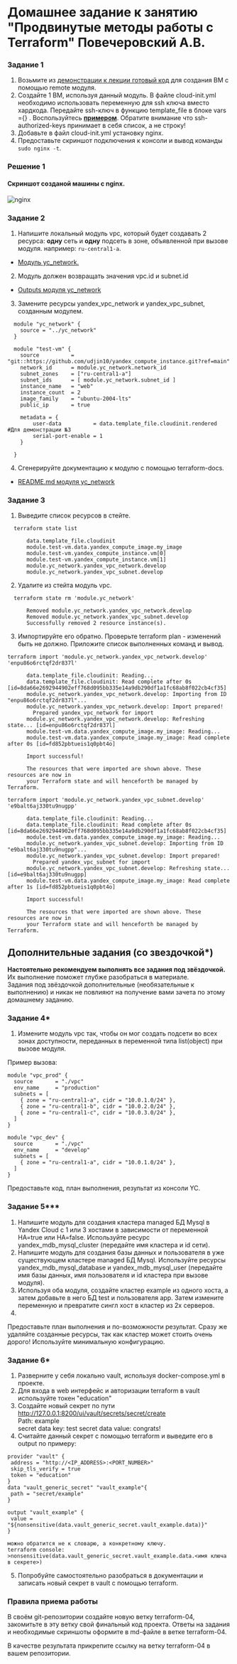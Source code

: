 # Домашнее задание к занятию "Продвинутые методы работы с Terraform" Повечеровский А.В.


### Задание 1

1. Возьмите из [демонстрации к лекции готовый код](https://github.com/netology-code/ter-homeworks/tree/main/04/demonstration1) для создания ВМ с помощью remote модуля.
2. Создайте 1 ВМ, используя данный модуль. В файле cloud-init.yml необходимо использовать переменную для ssh ключа вместо хардкода. Передайте ssh-ключ в функцию template_file в блоке vars ={} .
Воспользуйтесь [**примером**](https://grantorchard.com/dynamic-cloudinit-content-with-terraform-file-templates/). Обратите внимание что ssh-authorized-keys принимает в себя список, а не строку!
3. Добавьте в файл cloud-init.yml установку nginx.
4. Предоставьте скриншот подключения к консоли и вывод команды ```sudo nginx -t```.

### Решение 1

#### Скриншот созданой машины с nginx.

![nginx](./res/nginx.png)

### Задание 2

1. Напишите локальный модуль vpc, который будет создавать 2 ресурса: **одну** сеть и **одну** подсеть в зоне, объявленной при вызове модуля. например: ```ru-central1-a```.

  - [Модуль yc_network.](./yc_network/)

2. Модуль должен возвращать значения vpc.id и subnet.id

  - [Outputs модуля yc_network](./yc_network/outputs.tf)

3. Замените ресурсы yandex_vpc_network и yandex_vpc_subnet, созданным модулем.

  ```
    module "yc_network" {
      source = "../yc_network"
    }

    module "test-vm" {
      source          = "git::https://github.com/udjin10/yandex_compute_instance.git?ref=main"
      network_id      = module.yc_network.network_id
      subnet_zones    = ["ru-central1-a"]
      subnet_ids      = [ module.yc_network.subnet_id ]
      instance_name   = "web"
      instance_count  = 2
      image_family    = "ubuntu-2004-lts"
      public_ip       = true

      metadata = {
          user-data          = data.template_file.cloudinit.rendered #Для демонстрации №3
          serial-port-enable = 1
      }

    }
  ```

4. Сгенерируйте документацию к модулю с помощью terraform-docs.

  - [README.md модуля yc_network](./yc_network/README.md)    
 


### Задание 3
1. Выведите список ресурсов в стейте.
  ```
    terraform state list
    
        data.template_file.cloudinit
        module.test-vm.data.yandex_compute_image.my_image
        module.test-vm.yandex_compute_instance.vm[0]
        module.test-vm.yandex_compute_instance.vm[1]
        module.yc_network.yandex_vpc_network.develop
        module.yc_network.yandex_vpc_subnet.develop
  ```
2. Удалите из стейта модуль vpc.

  ```
    terraform state rm 'module.yc_network'

        Removed module.yc_network.yandex_vpc_network.develop
        Removed module.yc_network.yandex_vpc_subnet.develop
        Successfully removed 2 resource instance(s).
  ```

3. Импортируйте его обратно. Проверьте terraform plan - изменений быть не должно.
Приложите список выполненных команд и вывод.
  ```
  terraform import 'module.yc_network.yandex_vpc_network.develop' 'enpu86o6rctqf2dr837l'

        data.template_file.cloudinit: Reading...
        data.template_file.cloudinit: Read complete after 0s [id=8da66e2692944902eff768d095bb335e14a9db290df1a1fc68ab8f022cb4cf35]
        module.yc_network.yandex_vpc_network.develop: Importing from ID "enpu86o6rctqf2dr837l"...
        module.yc_network.yandex_vpc_network.develop: Import prepared!
          Prepared yandex_vpc_network for import
        module.yc_network.yandex_vpc_network.develop: Refreshing state... [id=enpu86o6rctqf2dr837l]
        module.test-vm.data.yandex_compute_image.my_image: Reading...
        module.test-vm.data.yandex_compute_image.my_image: Read complete after 0s [id=fd852pbtueis1q0pbt4o]

        Import successful!

        The resources that were imported are shown above. These resources are now in
        your Terraform state and will henceforth be managed by Terraform.

  ```

  ```
  terraform import 'module.yc_network.yandex_vpc_subnet.develop' 'e9balt6aj330tu9nugpp'

        data.template_file.cloudinit: Reading...
        data.template_file.cloudinit: Read complete after 0s [id=8da66e2692944902eff768d095bb335e14a9db290df1a1fc68ab8f022cb4cf35]
        module.test-vm.data.yandex_compute_image.my_image: Reading...
        module.yc_network.yandex_vpc_subnet.develop: Importing from ID "e9balt6aj330tu9nugpp"...
        module.yc_network.yandex_vpc_subnet.develop: Import prepared!
          Prepared yandex_vpc_subnet for import
        module.yc_network.yandex_vpc_subnet.develop: Refreshing state... [id=e9balt6aj330tu9nugpp]
        module.test-vm.data.yandex_compute_image.my_image: Read complete after 1s [id=fd852pbtueis1q0pbt4o]

        Import successful!

        The resources that were imported are shown above. These resources are now in
        your Terraform state and will henceforth be managed by Terraform.
  ```

## Дополнительные задания (со звездочкой*)

**Настоятельно рекомендуем выполнять все задания под звёздочкой.**   Их выполнение поможет глубже разобраться в материале.   
Задания под звёздочкой дополнительные (необязательные к выполнению) и никак не повлияют на получение вами зачета по этому домашнему заданию. 


### Задание 4*

1. Измените модуль vpc так, чтобы он мог создать подсети во всех зонах доступности, переданных в переменной типа list(object) при вызове модуля.  
  
Пример вызова:
```
module "vpc_prod" {
  source       = "./vpc"
  env_name     = "production"
  subnets = [
    { zone = "ru-central1-a", cidr = "10.0.1.0/24" },
    { zone = "ru-central1-b", cidr = "10.0.2.0/24" },
    { zone = "ru-central1-c", cidr = "10.0.3.0/24" },
  ]
}

module "vpc_dev" {
  source       = "./vpc"
  env_name     = "develop"
  subnets = [
    { zone = "ru-central1-a", cidr = "10.0.1.0/24" },
  ]
}
```

Предоставьте код, план выполнения, результат из консоли YC.

### Задание 5***

1. Напишите модуль для создания кластера managed БД Mysql в Yandex Cloud с 1 или 3 хостами в зависимости от переменной HA=true или HA=false. Используйте ресурс yandex_mdb_mysql_cluster (передайте имя кластера и id сети).
2. Напишите модуль для создания базы данных и пользователя в уже существующем кластере managed БД Mysql. Используйте ресурсы yandex_mdb_mysql_database и yandex_mdb_mysql_user (передайте имя базы данных, имя пользователя и id кластера при вызове модуля).
3. Используя оба модуля, создайте кластер example из одного хоста, а затем добавьте в него БД test и пользователя app. Затем измените переменную и превратите сингл хост в кластер из 2х серверов.
4. 
Предоставьте план выполнения и по-возможности результат. Сразу же удаляйте созданные ресурсы, так как кластер может стоить очень дорого! Используйте минимальную конфигурацию.

### Задание 6*

1. Разверните у себя локально vault, используя docker-compose.yml в проекте.
2. Для входа в web интерфейс и авторизации terraform в vault используйте токен "education"
3. Создайте новый секрет по пути http://127.0.0.1:8200/ui/vault/secrets/secret/create  
Path: example  
secret data key: test 
secret data value: congrats!  
4. Считайте данный секрет с помощью terraform и выведите его в output по примеру:
```
provider "vault" {
 address = "http://<IP_ADDRESS>:<PORT_NUMBER>"
 skip_tls_verify = true
 token = "education"
}
data "vault_generic_secret" "vault_example"{
 path = "secret/example"
}

output "vault_example" {
 value = "${nonsensitive(data.vault_generic_secret.vault_example.data)}"
} 

можно обратится не к словарю, а конкретному ключу.
terraform console: >nonsensitive(data.vault_generic_secret.vault_example.data.<имя ключа в секрете>)
```
5. Попробуйте самостоятельно разобраться в документации и записать новый секрет в vault с помощью terraform. 


### Правила приема работы

В своём git-репозитории создайте новую ветку terraform-04, закомитьте в эту ветку свой финальный код проекта. Ответы на задания и необходимые скриншоты оформите в md-файле в ветке terraform-04.

В качестве результата прикрепите ссылку на ветку terraform-04 в вашем репозитории.
